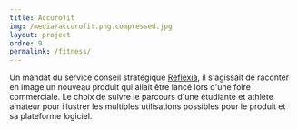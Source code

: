 ```yaml
---
title: Accurofit
img: /media/accurofit.png.compressed.jpg
layout: project
ordre: 9
permalink: /fitness/
---
```

Un mandat du service conseil stratégique [](https://reflexia.ca/)[Reflexia](https://reflexia.ca/), il s'agissait de raconter en image un nouveau produit qui allait être lancé lors d'une foire commerciale. Le choix de suivre le parcours d'une étudiante et athlète amateur pour illustrer les multiples utilisations possibles pour le produit et sa plateforme logiciel.
